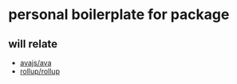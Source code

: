 # personal boilerplate for package

## will relate
- [avajs/ava](https://github.com/avajs/ava)
- [rollup/rollup](https://github.com/rollup/rollup)


<!-- [![styled with prettier]()]()
[![Build Status]()]()
[![Coverage Status]()]()

## Installation
```shell
```
## Usage
```js
```
## API
## License
MIT (http://opensource.org/licenses/MIT) -->
